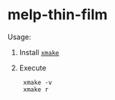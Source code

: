 # melp-thin-film

Usage:

1. Install [`xmake`](https://xmake.io/#/)
2. Execute

        xmake -v
        xmake r

